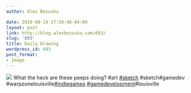 ```yaml
---
author: Alex Bezuska

date: 2016-08-19 17:58:48-04:00
layout: post
link: http://blog.alexbezuska.com/693/
slug: '693'
title: Daily Drawing
wordpress_id: 693
post_format:
- Image
---
```

![](/images/2016/08/tumblr_oc64m0oUkp1u11b0ro1_1280-825x510.jpg)
What the heck are these peeps doing? #art [#sketch](https://www.instagram.com/explore/tags/sketch/) #sketch#gamedev #warpzonelouisville[#indiegames](https://www.instagram.com/explore/tags/indiegames/) [#gamedevelopment](https://www.instagram.com/explore/tags/gamedevelopment/)#louisville  
